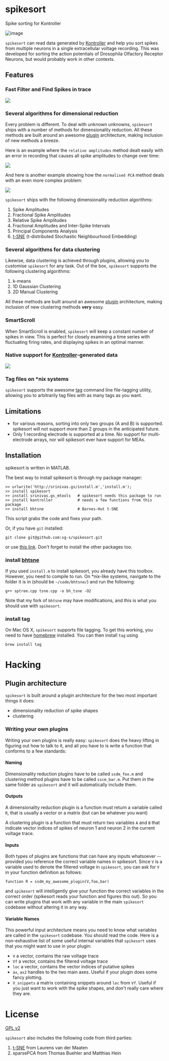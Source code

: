 # spikesort

Spike sorting for Kontroller

![image](images/hero.png)

`spikesort` can read data generated by [Kontroller](https://github.com/sg-s/kontroller) and help you sort spikes from multiple neurons in a single extracellular voltage recording. This was developed for sorting the action potentials of Drosophila Olfactory Receptor Neurons, but would probably work in other contexts. 

## Features

### Fast Filter and Find Spikes in trace

![](images/spikes.gif)

### Several algorithms for dimensional reduction

Every problem is different. To deal with unknown unknowns, `spikesort` ships with a number of methods for dimensionality reduction. All these methods are built around an awesome [plugin](#plugin-architecture) architecture, making inclusion of new methods a breeze.  

Here is an example where the `relative amplitudes` method dealt easily with an error in recording that causes all spike amplitudes to change over time:

![](images/relative-amplitudes.png)

And here is another example showing how the `normalised PCA` method deals with an even more complex problem:

![](images/2d-norm-pca.png)

`spikesort` ships with the following dimensionality reduction algorithms:

1. Spike Amplitudes
2. Fractional Spike Amplitudes 
3. Relative Spike Amplitudes 
4. Fractional Amplitudes and Inter-Spike Intervals 
5. Principal Components Analysis 
6. [t-SNE](https://lvdmaaten.github.io/tsne/) (t-distributed Stochastic Neighbourhood Embedding)

### Several algorithms for data clustering

Likewise, data clustering is achieved through plugins, allowing you to customise `spikesort` for any task. Out of the box, `spikesort` supports the following clustering algorithms: 

1. k-means
2. 1D Gaussian Clustering
3. 2D Manual Clustering 

All these methods are built around an awesome [plugin](#plugin-architecture) architecture, making inclusion of new clustering methods **very** easy. 

### SmartScroll

When SmartScroll is enabled, `spikesort` will keep a constant number of spikes in view. This is perfect for closely examining a time series with fluctuating firing rates, and displaying spikes in an optimal manner. 

### Native support for [Kontroller](https://github.com/sg-s/kontroller)-generated data

![](images/kontroller.png)

### Tag files on *nix systems

`spikesort` supports the awesome [tag](https://github.com/jdberry/tag) command line file-tagging utility, allowing you to arbitrarily tag files with as many tags as you want.

## Limitations 

* for various reasons, sorting into only two groups (A and B) is supported. spikesort will not support more than 2 groups in the anticipated future. 
* Only 1 recording electrode is supported at a time. No support for multi-electrode arrays, nor will spikesort ever have support for MEAs. 

## Installation

spikesort is written in MATLAB.

The best way to install spikesort is through my package manager: 

```
>> urlwrite('http://srinivas.gs/install.m','install.m'); 
>> install spikesort
>> install srinivas.gs_mtools   # spikesort needs this package to run
>> install kontroller           # needs a few functions from this package
>> install bhtsne               # Barnes-Hut t-SNE
```

This script grabs the code and fixes your path. 

Or, if you have `git` installed:

````
git clone git@github.com:sg-s/spikesort.git
````

or use [this link](https://github.com/sg-s/spikesort/archive/master.zip). Don't forget to install the other packages too. 

### install [bhtsne](https://github.com/lvdmaaten/bhtsne)

If you used `install.m` to install spikesort, you already have this toolbox. However, you need to compile to run. On *nix-like systems, navigate to the folder it is in (should be `~/code/bhtsne/`) and run the following:

```
g++ sptree.cpp tsne.cpp -o bh_tsne -O2
```

Note that my fork of `bhtsne` may have modifications, and this is what you should use with `spikesort`. 

### install tag

On Mac OS X, `spikesort` supports file tagging. To get this working, you need to have [homebrew](http://brew.sh) installed. You can then install `tag` using

````
brew install tag
````

# Hacking

## Plugin architecture

`spikesort` is built around a plugin architecture for the two most important things it does: 

* dimensionality reduction of spike shapes
* clustering 

### Writing your own plugins

Writing your own plugins is really easy: `spikesort` does the heavy lifting in figuring out how to talk to it, and all you have to is write a function that conforms to a few standards:

#### Naming
Dimensionality reduction plugins have to be called `ssdm_foo.m` and clustering method plugins have to be called `sscm_bar.m`. Put them in the same folder as 	`spikesort` and it will automatically include them. 

#### Outputs
A dimensionality reduction plugin is a function must return a variable called `R`, that is usually a vector or a matrix (but can be whatever you want)

A clustering plugin is a function that must return two variables `A` and `B` that indicate vector indices of spikes of neuron 1 and neuron 2 in the current voltage trace. 

#### Inputs
Both types of plugins are functions that can have any inputs whatsoever -- provided you reference the correct variable names in spikesort. Since `V` is a variable used to denote the filtered voltage in `spikesort`, you can ask for `V` in your function definition as follows:

```
function R = ssdm_my_awesome_plugin(V,foo,bar)
```

and `spikesort` will intelligently give your function the correct variables in the correct order (spikesort reads your function and figures this out). So you can write plugins that work with any variable in the main `spikesort` codebase without altering it in any way.

#### Variable Names

This powerful input architecture means you need to know what variables are called in the `spikesort` codebase. You should read the code. Here is a non-exhaustive list of some useful internal variables that `spikesort` uses that you might want to use in your plugin:

* `V` a vector, contains the raw voltage trace
* `Vf` a vector, contains the filtered voltage trace
* `loc` a vector, contains the vector indices of putative spikes
* `ax`, `ax2` handles to the two main axes. Useful if your plugin does some fancy plotting.  
* `V_snippets` a matrix containing snippets around `loc` from `Vf`. Useful if you just want to work with the spike shapes, and don't really care where they are. 


# License 

[GPL v2](http://choosealicense.com/licenses/gpl-2.0/#)

`spikesort` also includes the following code from third parties:

1. [t-SNE](https://lvdmaaten.github.io/tsne/) from Laurens van der Maaten
2. sparsePCA from Thomas Buehler and Matthias Hein

